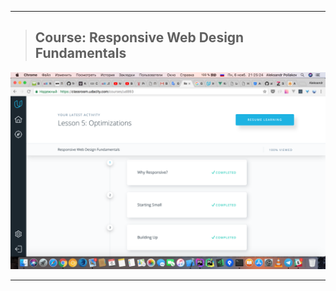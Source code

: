 --------------------

>## Course: Responsive Web Design Fundamentals
![Task_4](/img/Course_4.1.png)

--------------------
